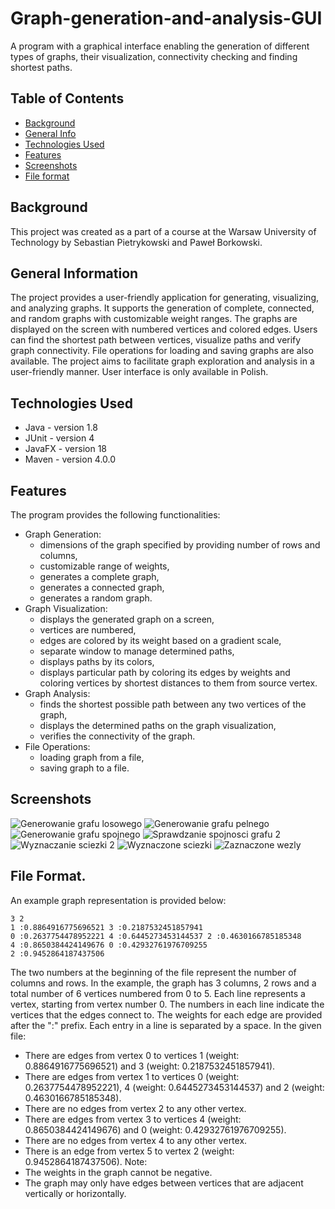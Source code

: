 # Graph-generation-and-analysis-GUI
A program with a graphical interface enabling the generation of different types of graphs, their visualization, connectivity checking and finding shortest paths.

## Table of Contents
* [Background](#background)
* [General Info](#general-information)
* [Technologies Used](#technologies-used)
* [Features](#features)
* [Screenshots](#screenshots)
* [File format](#file-format)


## Background
This project was created as a part of a course at the Warsaw University of Technology by Sebastian Pietrykowski and Paweł Borkowski.


## General Information
The project provides a user-friendly application for generating, visualizing, and analyzing graphs. It supports the generation of complete, connected, and random graphs with customizable weight ranges. The graphs are displayed on the screen with numbered vertices and colored edges. Users can find the shortest path between vertices, visualize paths and verify graph connectivity. File operations for loading and saving graphs are also available. The project aims to facilitate graph exploration and analysis in a user-friendly manner. User interface is only available in Polish.


## Technologies Used
- Java - version 1.8
- JUnit - version 4
- JavaFX - version 18
- Maven - version 4.0.0


## Features
The program provides the following functionalities:
- Graph Generation:
    - dimensions of the graph specified by providing number of rows and columns,
    - customizable range of weights,
    - generates a complete graph,
    - generates a connected graph,
    - generates a random graph.
- Graph Visualization:
    - displays the generated graph on a screen,
    - vertices are numbered,
    - edges are colored by its weight based on a gradient scale,
    - separate window to manage determined paths,
    - displays paths by its colors,
    - displays particular path by coloring its edges by weights and coloring vertices by shortest distances to them from source vertex.
- Graph Analysis:
    - finds the shortest possible path between any two vertices of the graph,
    - displays the determined paths on the graph visualization,
    - verifies the connectivity of the graph.
- File Operations:
    - loading graph from a file,
    - saving graph to a file.


## Screenshots
![Generowanie grafu losowego](img/Generowanie-grafu-losowego.png)
![Generowanie grafu pelnego](img/Generowanie-grafu-pelnego.png)
![Generowanie grafu spojnego](img/Generowanie-grafu-spojnego.png)
![Sprawdzanie spojnosci grafu 2](img/Sprawdzanie-spojnosci-grafu-2.png)
![Wyznaczanie sciezki 2](img/Wyznaczanie-sciezki-2.png)
![Wyznaczone sciezki](img/Wyznaczone-sciezki.png)
![Zaznaczone wezly](img/Zaznaczone-wezly.png)

## File Format.
An example graph representation is provided below:
```
3 2
1 :0.8864916775696521 3 :0.2187532451857941
0 :0.2637754478952221 4 :0.6445273453144537 2 :0.4630166785185348
4 :0.8650384424149676 0 :0.42932761976709255
2 :0.9452864187437506
```
The two numbers at the beginning of the file represent the number of columns and rows. In the example, the graph has 3 columns, 2 rows and a total number of 6 vertices numbered from 0 to 5.
Each line represents a vertex, starting from vertex number 0. The numbers in each line indicate the vertices that the edges connect to. The weights for each edge are provided after the ":" prefix. Each entry in a line is separated by a space.
In the given file:
- There are edges from vertex 0 to vertices 1 (weight: 0.8864916775696521) and 3 (weight: 0.2187532451857941).
- There are edges from vertex 1 to vertices 0 (weight: 0.2637754478952221), 4 (weight: 0.6445273453144537) and 2 (weight: 0.4630166785185348).
- There are no edges from vertex 2 to any other vertex.
- There are edges from vertex 3 to vertices 4 (weight: 0.8650384424149676) and 0 (weight: 0.42932761976709255).
- There are no edges from vertex 4 to any other vertex.
- There is an edge from vertex 5 to vertex 2 (weight: 0.9452864187437506).
Note:
- The weights in the graph cannot be negative.
- The graph may only have edges between vertices that are adjacent vertically or horizontally.

